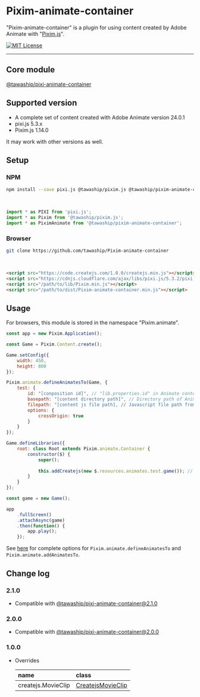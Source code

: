 # Pixim-animate-container

"Pixim-animate-container" is a plugin for using content created by Adobe Animate with "[Pixim.js](https://github.com/tawaship/Pixim.js)".

[![MIT License](http://img.shields.io/badge/license-MIT-blue.svg?style=flat)](LICENSE)

---

## Core module
[@tawaship/pixi-animate-container](https://github.com/tawaship/pixi-animate-container/)

## Supported version

- A complete set of content created with Adobe Animate version 24.0.1
- pixi.js 5.3.x
- Pixim.js 1.14.0

It may work with other versions as well.

## Setup

### NPM

```sh
npm install --save pixi.js @tawaship/pixim.js @tawaship/pixim-animate-container
```

<br />

```javascript
import * as PIXI from 'pixi.js';
import * as Pixim from '@tawaship/pixim.js';
import * as PiximAnimate from '@tawaship/pixim-animate-container';
```

### Browser

```sh
git clone https://github.com/tawaship/Pixim-animate-container
```

<br />

```html
<script src="https://code.createjs.com/1.0.0/createjs.min.js"></script>
<script src="https://cdnjs.cloudflare.com/ajax/libs/pixi.js/5.3.2/pixi.min.js"></script>
<script src="/path/to/lib/Pixim.min.js"></script>
<script src="/path/to/dist/Pixim-animate-container.min.js"></script>
```

## Usage

For browsers, this module is stored in the namespace "Pixim.animate".

```javascript
const app = new Pixim.Application();

const Game = Pixim.Content.create();

Game.setConfig({
	width: 450,
	height: 800
});

Pixim.animate.defineAnimatesTo(Game, {
	test: {
		id: "[conposition id]", // "lib.properties.id" in Animate content.
		basepath: "[content directory path]", // Directory path of Animate content.
		filepath: "[content js file path], // Javascript file path from basepath.
		options: {
			crossOrigin: true
		}
	}
});

Game.defineLibraries({
	root: class Root extends Pixim.animate.Container {
		constructor($) {
			super();
			
			this.addCreatejs(new $.resources.animates.test.game()); // The class you want to use.
		}
	}
});

const game = new Game();

app
	.fullScreen()
	.attachAsync(game)
	.then(function() {
		app.play();
	});
```

See [here](https://tawaship.github.io/Pixim-animate-container/docs/interfaces/IAnimateManifestTargetDictionary.html) for complete options for `Pixim.animate.defineAnimatesTo` and `Pixim.animate.addAnimatesTo`.

## Change log

### 2.1.0

- Compatible with [@tawaship/pixi-animate-container@2.1.0](https://github.com/tawaship/pixi-animate-container)

### 2.0.0

- Compatible with [@tawaship/pixi-animate-container@2.0.0](https://github.com/tawaship/pixi-animate-container)

### 1.0.0

- Overrides

	|name|class|
	|:--|:--|
	|createjs.MovieClip|[CreatejsMovieClip](https://tawaship.github.io/Pixim-animate-container/docs/classes/CreatejsMovieClip.html)|

